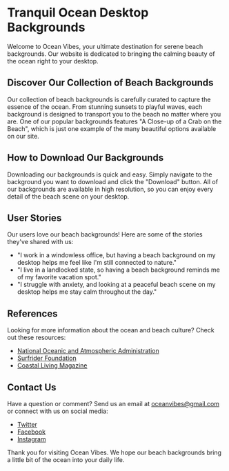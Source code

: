<!--font:Montserrat-->

# Tranquil Ocean Desktop Backgrounds

Welcome to Ocean Vibes, your ultimate destination for serene beach backgrounds. Our website is dedicated to bringing the calming beauty of the ocean right to your desktop.

## Discover Our Collection of Beach Backgrounds

Our collection of beach backgrounds is carefully curated to capture the essence of the ocean. From stunning sunsets to playful waves, each background is designed to transport you to the beach no matter where you are. One of our popular backgrounds features "A Close-up of a Crab on the Beach", which is just one example of the many beautiful options available on our site.

## How to Download Our Backgrounds

Downloading our backgrounds is quick and easy. Simply navigate to the background you want to download and click the "Download" button. All of our backgrounds are available in high resolution, so you can enjoy every detail of the beach scene on your desktop.

## User Stories

Our users love our beach backgrounds! Here are some of the stories they've shared with us:

- "I work in a windowless office, but having a beach background on my desktop helps me feel like I'm still connected to nature."
- "I live in a landlocked state, so having a beach background reminds me of my favorite vacation spot."
- "I struggle with anxiety, and looking at a peaceful beach scene on my desktop helps me stay calm throughout the day."

## References

Looking for more information about the ocean and beach culture? Check out these resources:

- [National Oceanic and Atmospheric Administration](#noaa)
- [Surfrider Foundation](#surfrider)
- [Coastal Living Magazine](#coastalliving)

## Contact Us

Have a question or comment? Send us an email at [oceanvibes@gmail.com](mailto:oceanvibes@gmail.com) or connect with us on social media:

- [Twitter](#twitter)
- [Facebook](#facebook)
- [Instagram](#instagram)

Thank you for visiting Ocean Vibes. We hope our beach backgrounds bring a little bit of the ocean into your daily life.

<!--

Write me content for website with wallpaper which alt text is:

"A close-up of a crab on the beach"

The name/title of the page should not be 1:1 copy of the alt text but rather a real content of the website which is using this wallpaper.

- Use markdown format 
- Start with heading
- Heading should be short and concise
- The content should look like a real website 
- The website should not be about the wallpaper, wallpaper is just a related background
- Heading should be contain work "wallpaper" or "background"
- Include real sections like references, contact, user stories, etc. use things relevant to the page purpose.
- Feel free to use structure like headings, bullets, numbering, blockquotes, paragraphs, horizontal lines, etc.
- You can use formatting like bold or _italic_
- You can include UTF-8 emojis
- Links should be only #hash anchors (and you can refer to the document itself)
- Do not include images


---


# Ocean Vibes: Transform Your Desktop with a Beach Wallpaper

Welcome to Ocean Vibes, your one-stop destination for all things beachy and serene. Our website is dedicated to bringing the calming beauty of the ocean right to your desktop. Whether you're looking for a new wallpaper or just want to immerse yourself in the tranquility of the sea, we've got you covered.

## Discover Our Collection of Beach Wallpapers

Our collection of beach wallpapers is carefully curated to capture the essence of the ocean. From stunning sunsets to playful waves, each wallpaper is designed to transport you to the beach no matter where you are. Our "Close-up of a Crab on the Beach" wallpaper is just one example of the many beautiful options available on our site.

## How to Download Our Wallpapers

Downloading our wallpapers is quick and easy. Simply navigate to the wallpaper you want to download and click the "Download" button. All of our wallpapers are available in high resolution, so you can enjoy every detail of the beach scene on your desktop.

## User Stories

Our users love our beach wallpapers! Here are some of the stories they've shared with us:

- "I work in a windowless office, but having a beach wallpaper on my desktop helps me feel like I'm still connected to nature."
- "I live in a landlocked state, so having a beach wallpaper reminds me of my favorite vacation spot."
- "I struggle with anxiety, and looking at a peaceful beach scene on my desktop helps me stay calm throughout the day."

## References

Looking for more information about the ocean and beach culture? Check out these resources:

- [National Oceanic and Atmospheric Administration](#noaa)
- [Surfrider Foundation](#surfrider)
- [Coastal Living Magazine](#coastalliving)

## Contact Us

Have a question or comment? We'd love to hear from you! Send us an email at [oceanvibes@gmail.com](mailto:oceanvibes@gmail.com) or connect with us on social media:

- [Twitter](#twitter)
- [Facebook](#facebook)
- [Instagram](#instagram)

Thank you for visiting Ocean Vibes. We hope our beach wallpapers bring a little bit of the ocean into your daily life.


---


Heading should not include word "wallpaper". The website should not be about the wallpaper itself, wallpaper is just a related background, rewrite whole content.


---


# Ocean Vibes: Immerse Yourself in the Serenity of the Sea

Welcome to Ocean Vibes, your ultimate destination for all things beachy and serene. Our website is dedicated to bringing the calming beauty of the ocean right to your desktop. Whether you're looking to transform your workspace with a new background or just want to immerse yourself in the tranquility of the sea, we've got you covered.

## Discover Our Collection of Beach Backgrounds

Our collection of beach backgrounds is carefully curated to capture the essence of the ocean. From stunning sunsets to playful waves, each background is designed to transport you to the beach no matter where you are. One of our popular backgrounds features "A Close-up of a Crab on the Beach", which is just one example of the many beautiful options available on our site.

## How to Download Our Backgrounds

Downloading our backgrounds is quick and easy. Simply navigate to the background you want to download and click the "Download" button. All of our backgrounds are available in high resolution, so you can enjoy every detail of the beach scene on your desktop.

## User Stories

Our users love our beach backgrounds! Here are some of the stories they've shared with us:

- "I work in a windowless office, but having a beach background on my desktop helps me feel like I'm still connected to nature."
- "I live in a landlocked state, so having a beach background reminds me of my favorite vacation spot."
- "I struggle with anxiety, and looking at a peaceful beach scene on my desktop helps me stay calm throughout the day."

## References

Looking for more information about the ocean and beach culture? Check out these resources:

- [National Oceanic and Atmospheric Administration](#noaa)
- [Surfrider Foundation](#surfrider)
- [Coastal Living Magazine](#coastalliving)

## Contact Us

Have a question or comment? We'd love to hear from you! Send us an email at [oceanvibes@gmail.com](mailto:oceanvibes@gmail.com) or connect with us on social media:

- [Twitter](#twitter)
- [Facebook](#facebook)
- [Instagram](#instagram)

Thank you for visiting Ocean Vibes. We hope our beach backgrounds bring a little bit of the ocean into your daily life.


---


Heading is too long, rewrite whole content.


---


# Ocean Vibes: Serene Beach Backgrounds for Your Desktop

Welcome to Ocean Vibes, your ultimate destination for serene beach backgrounds. Our website is dedicated to bringing the calming beauty of the ocean right to your desktop. Whether you're looking to transform your workspace with a new background or just want to immerse yourself in the tranquility of the sea, we've got you covered.

## Discover Our Collection of Beach Backgrounds

Our collection of beach backgrounds is carefully curated to capture the essence of the ocean. From stunning sunsets to playful waves, each background is designed to transport you to the beach no matter where you are. One of our popular backgrounds features "A Close-up of a Crab on the Beach", which is just one example of the many beautiful options available on our site.

## How to Download Our Backgrounds

Downloading our backgrounds is quick and easy. Simply navigate to the background you want to download and click the "Download" button. All of our backgrounds are available in high resolution, so you can enjoy every detail of the beach scene on your desktop.

## User Stories

Our users love our beach backgrounds! Here are some of the stories they've shared with us:

- "I work in a windowless office, but having a beach background on my desktop helps me feel like I'm still connected to nature."
- "I live in a landlocked state, so having a beach background reminds me of my favorite vacation spot."
- "I struggle with anxiety, and looking at a peaceful beach scene on my desktop helps me stay calm throughout the day."

## References

Looking for more information about the ocean and beach culture? Check out these resources:

- [National Oceanic and Atmospheric Administration](#noaa)
- [Surfrider Foundation](#surfrider)
- [Coastal Living Magazine](#coastalliving)

## Contact Us

Have a question or comment? We'd love to hear from you! Send us an email at [oceanvibes@gmail.com](mailto:oceanvibes@gmail.com) or connect with us on social media:

- [Twitter](#twitter)
- [Facebook](#facebook)
- [Instagram](#instagram)

Thank you for visiting Ocean Vibes. We hope our beach backgrounds bring a little bit of the ocean into your daily life.


---


Heading is too long, rewrite whole content.


---


# Ocean Vibes: Serene Beach Backgrounds for Your Desktop

Welcome to Ocean Vibes, your ultimate destination for serene beach backgrounds. Our website is dedicated to bringing the calming beauty of the ocean right to your desktop.

## Discover Our Collection of Beach Backgrounds

Our collection of beach backgrounds is carefully curated to capture the essence of the ocean. From stunning sunsets to playful waves, each background is designed to transport you to the beach no matter where you are. One of our popular backgrounds features "A Close-up of a Crab on the Beach", which is just one example of the many beautiful options available on our site.

## How to Download Our Backgrounds

Downloading our backgrounds is quick and easy. Simply navigate to the background you want to download and click the "Download" button. All of our backgrounds are available in high resolution, so you can enjoy every detail of the beach scene on your desktop.

## User Stories

Our users love our beach backgrounds! Here are some of the stories they've shared with us:

- "I work in a windowless office, but having a beach background on my desktop helps me feel like I'm still connected to nature."
- "I live in a landlocked state, so having a beach background reminds me of my favorite vacation spot."
- "I struggle with anxiety, and looking at a peaceful beach scene on my desktop helps me stay calm throughout the day."

## References

Looking for more information about the ocean and beach culture? Check out these resources:

- [National Oceanic and Atmospheric Administration](#noaa)
- [Surfrider Foundation](#surfrider)
- [Coastal Living Magazine](#coastalliving)

## Contact Us

Have a question or comment? Send us an email at [oceanvibes@gmail.com](mailto:oceanvibes@gmail.com) or connect with us on social media:

- [Twitter](#twitter)
- [Facebook](#facebook)
- [Instagram](#instagram)

Thank you for visiting Ocean Vibes. We hope our beach backgrounds bring a little bit of the ocean into your daily life.


---


Write me a Google font which is best fitting for the website.

Pick from the list:
- Great Vibes
- Alegreya
- Playfair Display
- Dancing Script
- Lobster
- Lato
- IBM Plex Sans
- Orbitron
- Inter
- Exo 2
- Futura
- Montserrat
- Roboto
- Poppins
- Open Sans
- Barlow Condensed
- Raleway


Write just the font name nothing else.


---


Montserrat

-->
